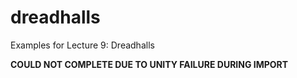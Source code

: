 # dreadhalls
Examples for Lecture 9: Dreadhalls

**COULD NOT COMPLETE DUE TO UNITY FAILURE DURING IMPORT**
